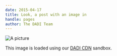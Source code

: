 ```yaml
---
date: 2015-04-17
title: Look, a post with an image in
handle: pages
author: The DADI Team
---
```


![A picture](http://52.213.165.8:8001/samples/moose.jpg?width=700&resizeStyle=aspectfit)

This image is loaded using our [DADI CDN](http://docs.dadi.tech/sandbox/cdn/) sandbox.